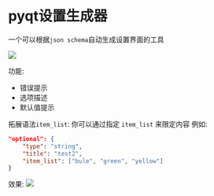 # pyqt设置生成器
一个可以根据`json schema`自动生成设置界面的工具

![](example/image.png)

功能:
- 错误提示
- 选项描述
- 默认值提示

拓展语法`item_list`:
你可以通过指定 `item_list` 来限定内容
例如:
``` json
"optional": {
    "type": "string",
    "title": "test2",
    "item_list": ["bule", "green", "yellow"]
}
```
效果:
![](example/img2.png)